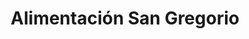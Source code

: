 ---
title: "Alimentación San Gregorio"
url: /conquista/alimentacion-san-gregorio/
shop: Supermarkt
---